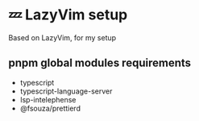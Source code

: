 # 💤 LazyVim setup

Based on LazyVim, for my setup

## pnpm global modules requirements

- typescript
- typescript-language-server
- lsp-intelephense
- @fsouza/prettierd
